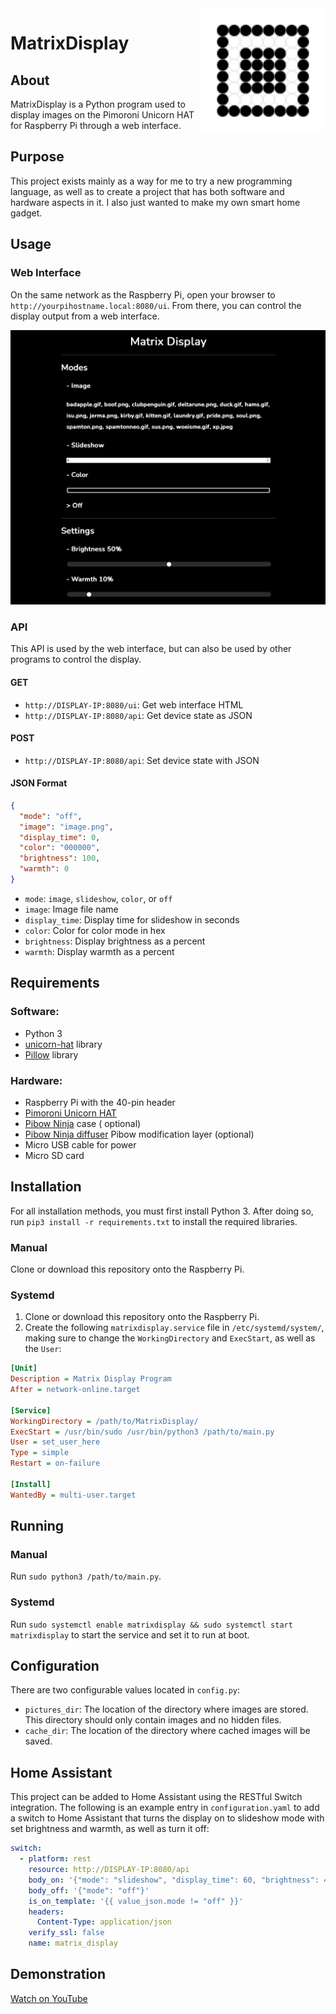 <img src="img/Logo.svg" alt="Logo" title = "Logo" align="right" width="200" height="200" />

# MatrixDisplay

## About

MatrixDisplay is a Python program used to display images on the Pimoroni Unicorn HAT for Raspberry Pi through a web
interface.

## Purpose

This project exists mainly as a way for me to try a new programming language, as well as to create a project that has
both software and hardware aspects in it. I also just wanted to make my own smart home gadget.

## Usage

### Web Interface

On the same network as the Raspberry Pi, open your browser to `http://yourpihostname.local:8080/ui`. From there, you can
control the display output from a web interface.

<div align="center" ><img src="img/webinterface.png" alt="Example Web Interface" title="Example Web Interface" /></div>

### API

This API is used by the web interface, but can also be used by other programs to control the display.

#### GET

- `http://DISPLAY-IP:8080/ui`: Get web interface HTML
- `http://DISPLAY-IP:8080/api`: Get device state as JSON

#### POST

- `http://DISPLAY-IP:8080/api`: Set device state with JSON

#### JSON Format

```json
{
  "mode": "off",
  "image": "image.png",
  "display_time": 0,
  "color": "000000",
  "brightness": 100,
  "warmth": 0
}
```

- `mode`: `image`, `slideshow`, `color`, or `off`
- `image`: Image file name
- `display_time`: Display time for slideshow in seconds
- `color`: Color for color mode in hex
- `brightness`: Display brightness as a percent
- `warmth`: Display warmth as a percent

## Requirements

### Software:

- Python 3
- [unicorn-hat](https://github.com/pimoroni/unicorn-hat) library
- [Pillow](https://pypi.org/project/Pillow/) library

### Hardware:

- Raspberry Pi with the 40-pin header
- [Pimoroni Unicorn HAT](https://shop.pimoroni.com/products/unicorn-hat)
- [Pibow Ninja](https://shop.pimoroni.com/products/pibow-for-raspberry-pi-3-b-plus?variant=2601126395914) case (
  optional)
- [Pibow Ninja diffuser](https://shop.pimoroni.com/products/pibow-modification-layers?variant=1047619725) Pibow
  modification layer (optional)
- Micro USB cable for power
- Micro SD card

## Installation

For all installation methods, you must first install Python 3. After doing so, run `pip3 install -r requirements.txt` to
install the required libraries.

### Manual

Clone or download this repository onto the Raspberry Pi.

### Systemd

1. Clone or download this repository onto the Raspberry Pi.
2. Create the following `matrixdisplay.service` file in `/etc/systemd/system/`, making sure to change
   the `WorkingDirectory` and `ExecStart`, as well as the `User`:

```ini
[Unit]
Description = Matrix Display Program
After = network-online.target

[Service]
WorkingDirectory = /path/to/MatrixDisplay/
ExecStart = /usr/bin/sudo /usr/bin/python3 /path/to/main.py
User = set_user_here
Type = simple
Restart = on-failure

[Install]
WantedBy = multi-user.target
```

## Running

### Manual

Run `sudo python3 /path/to/main.py`.

### Systemd

Run `sudo systemctl enable matrixdisplay && sudo systemctl start matrixdisplay` to start the service and set it to run
at boot.

## Configuration

There are two configurable values located in `config.py`:

- `pictures_dir`: The location of the directory where images are stored. This directory should only contain images and
  no hidden files.
- `cache_dir`: The location of the directory where cached images will be saved.

## Home Assistant

This project can be added to Home Assistant using the RESTful Switch integration. The following is an example entry
in `configuration.yaml` to add a switch to Home Assistant that turns the display on to slideshow mode with set
brightness and warmth, as well as turn it off:

```yaml
switch:
  - platform: rest
    resource: http://DISPLAY-IP:8080/api
    body_on: '{"mode": "slideshow", "display_time": 60, "brightness": 40, "warmth": 20}'
    body_off: '{"mode": "off"}'
    is_on_template: '{{ value_json.mode != "off" }}'
    headers:
      Content-Type: application/json
    verify_ssl: false
    name: matrix_display
```

## Demonstration

[Watch on YouTube](https://youtu.be/zxgAzgMzVN0)
